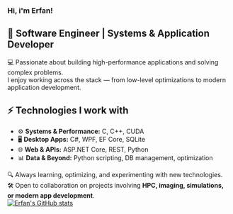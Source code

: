 ### Hi, i'm Erfan!
## 🚀 Software Engineer | Systems & Application Developer  

💻 Passionate about building high-performance applications and solving complex problems.  
I enjoy working across the stack — from low-level optimizations to modern application development.  

## ⚡ Technologies I work with
- ⚙️ **Systems & Performance:** C, C++, CUDA  
- 🖥️ **Desktop Apps:** C#, WPF, EF Core, SQLite  
- 🌐 **Web & APIs:** ASP.NET Core, REST, Python  
- 📊 **Data & Beyond:** Python scripting, DB management, optimization  

🔍 Always learning, optimizing, and experimenting with new technologies.  
🛠️ Open to collaboration on projects involving **HPC, imaging, simulations, or modern app development**.  
[![Erfan's GitHub stats](https://github-readme-stats.vercel.app/api?username=ErfanK96)](https://github.com/ErfanK96/github-readme-stats)

